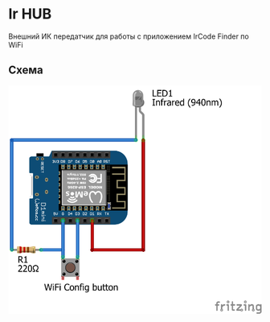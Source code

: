 # Ir HUB

Внешний ИК передатчик для работы с приложением IrCode Finder по WiFi

## Схема
![WeMos D1 mini](scheme/wemos_d1_transmitter_only.png)
